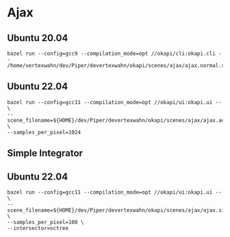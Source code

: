 # Ajax

## Ubuntu 20.04

```shell
bazel run --config=gcc9 --compilation_mode=opt //okapi/cli:okapi.cli -- /home/vertexwahn/dev/Piper/devertexwahn/okapi/scenes/ajax/ajax.normal.spp1.octree.xml
```

## Ubuntu 22.04

```shell
bazel run --config=gcc11 --compilation_mode=opt //okapi/ui:okapi.ui -- \
--scene_filename=${HOME}/dev/Piper/devertexwahn/okapi/scenes/ajax/ajax.ao.okapi.xml \
--samples_per_pixel=1024
```

## Simple Integrator

## Ubuntu 22.04

```shell
bazel run --config=gcc11 --compilation_mode=opt //okapi/ui:okapi.ui -- \
--scene_filename=${HOME}/dev/Piper/devertexwahn/okapi/scenes/ajax/ajax.simple.okapi.xml \
--samples_per_pixel=100 \
--intersector=octree
```
